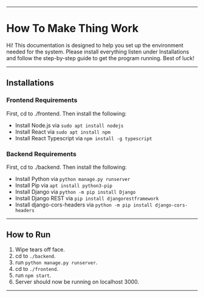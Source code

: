 *****
# How To Make Thing Work

Hi! This documentation is designed to help you set up the environment needed for the system. Please install everything listen under Installations and follow the step-by-step guide to get the program running. Best of luck!

*****

## Installations

### Frontend Requirements

First, cd to ./frontend. 
Then install the following:

- Install Node.js via `sudo apt install nodejs`
- Install React via `sudo apt install npm`
- Install React Typescript via `npm install -g typescript`

### Backend Requirements

First, cd to ./backend. 
Then install the following:

- Install Python via `python manage.py runserver`
- Install Pip via `apt install python3-pip`
- Install Django via `python -m pip install Django`
- Install Django REST via `pip install djangorestframework`
- Install django-cors-headers via `python -m pip install django-cors-headers`

*****

## How to Run

1. Wipe tears off face.
2. cd to `./backend`.
3. run `python manage.py runserver`.
4. cd to `./frontend`.
5. run `npm start`.
6. Server should now be running on localhost 3000.

*****